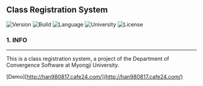 Class Registration System
-------------------------

![Version](https://img.shields.io/badge/Version-3.0.0-green.svg) ![Build](https://img.shields.io/badge/Build-Passing-success.svg) ![Language](https://img.shields.io/badge/Language-Java-darkgreen.svg) ![University](https://img.shields.io/badge/University-MJU(Seoul)-9cf.svg) ![License](https://img.shields.io/badge/License-MIT-informational.svg)

### 1. INFO

---

This is a class registration system, a project of the Department of Convergence Software at Myongji University.

[Demo][http://han980817.cafe24.com/](http://han980817.cafe24.com/)
